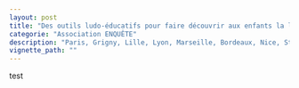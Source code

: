 ```yaml
---
layout: post
title: "Des outils ludo-éducatifs pour faire découvrir aux enfants la laïcité"
categorie: "Association ENQUÊTE"
description: "Paris, Grigny, Lille, Lyon, Marseille, Bordeaux, Nice, Strasbourg … Comment répondre aux tensions ?"
vignette_path: ""
---
```


test